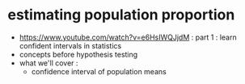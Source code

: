 # estimating population proportion
- https://www.youtube.com/watch?v=e6HsIWQJjdM : part 1 : learn confident intervals in statistics
- concepts before hypothesis testing
- what we'll cover :
    - confidence interval of population means
